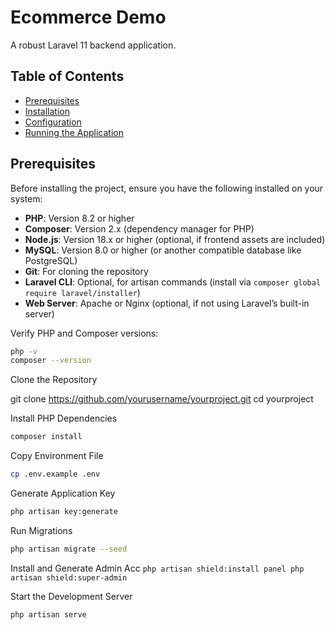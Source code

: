 # Ecommerce Demo

A robust Laravel 11 backend application.

## Table of Contents
- [Prerequisites](#prerequisites)
- [Installation](#installation)
- [Configuration](#configuration)
- [Running the Application](#running-the-application)

## Prerequisites

Before installing the project, ensure you have the following installed on your system:

- **PHP**: Version 8.2 or higher
- **Composer**: Version 2.x (dependency manager for PHP)
- **Node.js**: Version 18.x or higher (optional, if frontend assets are included)
- **MySQL**: Version 8.0 or higher (or another compatible database like PostgreSQL)
- **Git**: For cloning the repository
- **Laravel CLI**: Optional, for artisan commands (install via `composer global require laravel/installer`)
- **Web Server**: Apache or Nginx (optional, if not using Laravel’s built-in server)

Verify PHP and Composer versions:
```bash
php -v
composer --version
```

Clone the Repository

git clone https://github.com/yourusername/yourproject.git
cd yourproject

Install PHP Dependencies
```bash
composer install
```

Copy Environment File

```bash
cp .env.example .env
```

Generate Application Key

```bash
php artisan key:generate
```

Run Migrations 
```bash
php artisan migrate --seed
```

Install and Generate Admin Acc
`` php artisan shield:install panel
   php artisan shield:super-admin
``

Start the Development Server
```bash
php artisan serve
```
